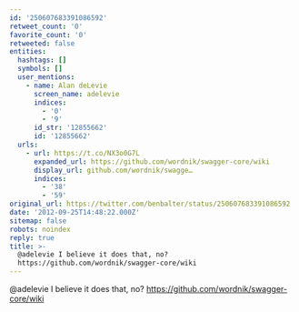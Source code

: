 ```yaml
---
id: '250607683391086592'
retweet_count: '0'
favorite_count: '0'
retweeted: false
entities:
  hashtags: []
  symbols: []
  user_mentions:
    - name: Alan deLevie
      screen_name: adelevie
      indices:
        - '0'
        - '9'
      id_str: '12855662'
      id: '12855662'
  urls:
    - url: https://t.co/NX3o0G7L
      expanded_url: https://github.com/wordnik/swagger-core/wiki
      display_url: github.com/wordnik/swagge…
      indices:
        - '38'
        - '59'
original_url: https://twitter.com/benbalter/status/250607683391086592
date: '2012-09-25T14:48:22.000Z'
sitemap: false
robots: noindex
reply: true
title: >-
  @adelevie I believe it does that, no?
  https://github.com/wordnik/swagger-core/wiki
---
```


@adelevie I believe it does that, no? https://github.com/wordnik/swagger-core/wiki